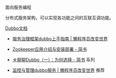 

面向服务编程



分布式服务架构，可以实现各功能之间的互联互调功能。











[Dubbo文档](http://dubbo.incubator.apache.org/zh-cn/docs/user/quick-start.html "快速启动")

- [服务治理框架dubbo上手指南 | 懒程序员改变世界](http://qinghua.github.io/dubbo-1/ "服务治理框架dubbo上手指南 | 懒程序员改变世界")

- [Zookeeper应用介绍与安装部署 - 简书](https://www.jianshu.com/p/4c13132ce49f "Zookeeper应用介绍与安装部署 - 简书")

- [☆聊聊Dubbo（一）：为何选择 - 简书](https://www.jianshu.com/p/0b6e2c920014 "☆聊聊Dubbo（一）：为何选择 - 简书") 系列

- [监控与管理dubbo服务 | 懒程序员改变世界](http://qinghua.github.io/dubbo-3/ "监控与管理dubbo服务 | 懒程序员改变世界") 推荐












